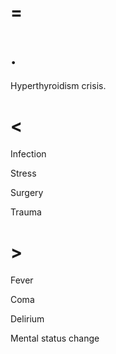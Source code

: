 # =

# .

Hyperthyroidism crisis.

# <

Infection

Stress

Surgery

Trauma

# >

Fever

Coma

Delirium

Mental status change
